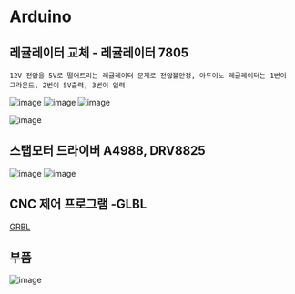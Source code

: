 Arduino
=========


레귤레이터 교체 - 레귤레이터 7805
----------------------------

`12V 전압을 5V로 떨어트리는 레귤레이터 문제로 전압불안정, 아두이노 레귤레이터는 1번이 그라운드, 2번이 5V출력, 3번이 입력`

![image](https://user-images.githubusercontent.com/30430227/176808473-92dada01-704c-46c3-af73-afbfabf788fa.png)
![image](https://user-images.githubusercontent.com/30430227/176807691-0be12aa2-1d53-4dcc-8076-5fc239123a29.png)
![image](https://user-images.githubusercontent.com/30430227/176807328-512dea41-4de9-484f-8499-85e71f0f5c3b.png)

![image](https://user-images.githubusercontent.com/30430227/176807389-ed632b36-62f0-4ed1-8948-d7e09ad7294d.png)



스탭모터 드라이버 A4988, DRV8825
--------------

![image](https://user-images.githubusercontent.com/30430227/176809240-90413b89-5b2b-450a-b45f-bbae24644486.png)
![image](https://user-images.githubusercontent.com/30430227/176809300-355b0103-cd8f-4b4a-b484-a21bd9183164.png)



CNC 제어 프로그램 -GLBL
---------------------

[GRBL](https://github.com/grbl/grbl)


부품 
-----

![image](https://user-images.githubusercontent.com/30430227/177021322-371d2eb6-c2b1-4f3a-92a9-7e88805fc1e6.png)
